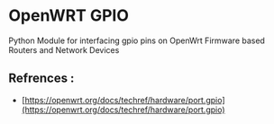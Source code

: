 # OpenWRT GPIO 

Python Module for interfacing gpio pins on OpenWrt Firmware based Routers and Network Devices 


## Refrences :
- [https://openwrt.org/docs/techref/hardware/port.gpio](https://openwrt.org/docs/techref/hardware/port.gpio)

